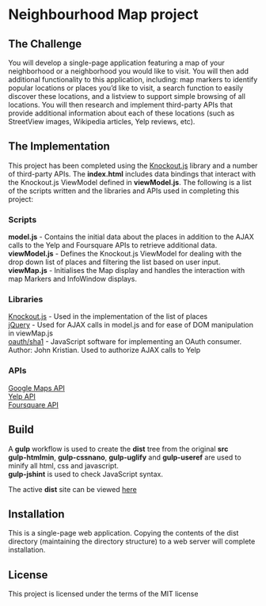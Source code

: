 # Neighbourhood Map project
## The Challenge
You will develop a single-page application featuring a map of your neighborhood or a neighborhood you would like to visit. You will then add additional functionality to this application, including: map markers to identify popular locations or places you’d like to visit, a search function to easily discover these locations, and a listview to support simple browsing of all locations. You will then research and implement third-party APIs that provide additional information about each of these locations (such as StreetView images, Wikipedia articles, Yelp reviews, etc).
## The Implementation
This project has been completed using the [Knockout.js](http://knockoutjs.com/) library and a number of third-party APIs. The **index.html** includes data bindings that interact with the Knockout.js ViewModel defined in **viewModel.js**. The following is a list of the scripts written and the libraries and APIs used in completing this project:
### Scripts
**model.js** - Contains the initial data about the places in addition to the AJAX calls to the Yelp and Foursquare APIs to retrieve additional data.
<br>
**viewModel.js** - Defines the Knockout.js ViewModel for dealing with the drop down list of places and filtering the list based on user input.
<br>
**viewMap.js** - Initialises the Map display and handles the interaction with map Markers and InfoWindow displays.
<br>
### Libraries
[Knockout.js](http://knockoutjs.com/) - Used in the implementation of the list of places<br>
[jQuery](http://jquery.com/) - Used for AJAX calls in model.js and for ease of DOM manipulation in viewMap.js<br>
[oauth/sha1](https://oauth.googlecode.com/svn/code/javascript/) - JavaScript software for implementing an OAuth consumer. Author: John Kristian. Used to authorize AJAX calls to Yelp
### APIs
[Google Maps API](https://developers.google.com/maps/)<br>
[Yelp API](https://www.yelp.com/developers/documentation/v2/overview)<br>
[Foursquare API](https://developer.foursquare.com/)
## Build
A **gulp** workflow is used to create the **dist** tree from the original **src**<br>
**gulp-htmlmin**, **gulp-cssnano**, **gulp-uglify** and **gulp-useref** are used to minify all html, css and javascript.<br>
**gulp-jshint** is used to check JavaScript syntax.


The active **dist** site can be viewed [here](http://ritchmct.github.io/neighbourhood-map/dist/index.html)
## Installation
This is a single-page web application. Copying the contents of the dist directory (maintaining the directory structure) to a web server will complete installation.
## License
This project is licensed under the terms of the MIT license

